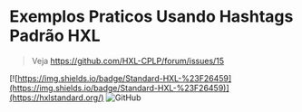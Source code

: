 # Exemplos Praticos Usando Hashtags Padrão HXL
> Veja https://github.com/HXL-CPLP/forum/issues/15

[![https://img.shields.io/badge/Standard-HXL-%23F26459](https://img.shields.io/badge/Standard-HXL-%23F26459)](https://hxlstandard.org/)
![GitHub](https://img.shields.io/github/license/HXL-CPLP/forum)
